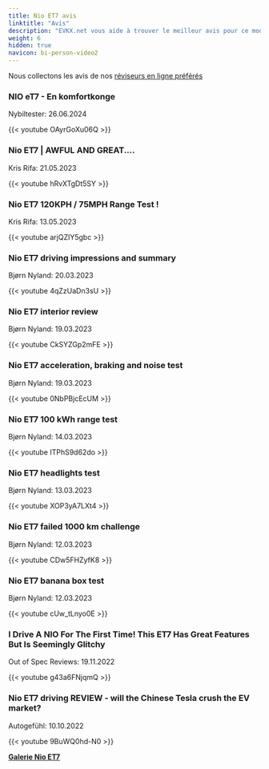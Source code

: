 ```yaml
---
title: Nio ET7 avis
linktitle: "Avis"
description: "EVKX.net vous aide à trouver le meilleur avis pour ce modèle."
weight: 6
hidden: true
navicon: bi-person-video2
---
```

Nous collectons les avis de nos [réviseurs en ligne préférés](../../../../../guides/evreviewers/)

<div class="container text-center shadow p-2 pe-4 mb-5 bg-body-tertiary rounded border">
<h3>NIO eT7 - En komfortkonge</h3>
<p>Nybiltester: 26.06.2024</p>

{{< youtube OAyrGoXu06Q >}}

</div>
<div class="container text-center shadow p-2 pe-4 mb-5 bg-body-tertiary rounded border">
<h3>Nio ET7 | AWFUL AND GREAT....</h3>
<p>Kris Rifa: 21.05.2023</p>

{{< youtube hRvXTgDt5SY >}}

</div>
<div class="container text-center shadow p-2 pe-4 mb-5 bg-body-tertiary rounded border">
<h3>Nio ET7 120KPH / 75MPH Range Test !</h3>
<p>Kris Rifa: 13.05.2023</p>

{{< youtube arjQZIY5gbc >}}

</div>
<div class="container text-center shadow p-2 pe-4 mb-5 bg-body-tertiary rounded border">
<h3>Nio ET7 driving impressions and summary</h3>
<p>Bjørn Nyland: 20.03.2023</p>

{{< youtube 4qZzUaDn3sU >}}

</div>
<div class="container text-center shadow p-2 pe-4 mb-5 bg-body-tertiary rounded border">
<h3>Nio ET7 interior review</h3>
<p>Bjørn Nyland: 19.03.2023</p>

{{< youtube CkSYZGp2mFE >}}

</div>
<div class="container text-center shadow p-2 pe-4 mb-5 bg-body-tertiary rounded border">
<h3>Nio ET7 acceleration, braking and noise test</h3>
<p>Bjørn Nyland: 19.03.2023</p>

{{< youtube 0NbPBjcEcUM >}}

</div>
<div class="container text-center shadow p-2 pe-4 mb-5 bg-body-tertiary rounded border">
<h3>Nio ET7 100 kWh range test</h3>
<p>Bjørn Nyland: 14.03.2023</p>

{{< youtube ITPhS9d62do >}}

</div>
<div class="container text-center shadow p-2 pe-4 mb-5 bg-body-tertiary rounded border">
<h3>Nio ET7 headlights test</h3>
<p>Bjørn Nyland: 13.03.2023</p>

{{< youtube XOP3yA7LXt4 >}}

</div>
<div class="container text-center shadow p-2 pe-4 mb-5 bg-body-tertiary rounded border">
<h3>Nio ET7 failed 1000 km challenge</h3>
<p>Bjørn Nyland: 12.03.2023</p>

{{< youtube CDw5FHZyfK8 >}}

</div>
<div class="container text-center shadow p-2 pe-4 mb-5 bg-body-tertiary rounded border">
<h3>Nio ET7 banana box test</h3>
<p>Bjørn Nyland: 12.03.2023</p>

{{< youtube cUw_tLnyo0E >}}

</div>
<div class="container text-center shadow p-2 pe-4 mb-5 bg-body-tertiary rounded border">
<h3>I Drive A NIO For The First Time! This ET7 Has Great Features But Is Seemingly Glitchy</h3>
<p>Out of Spec Reviews: 19.11.2022</p>

{{< youtube g43a6FNjqmQ >}}

</div>
<div class="container text-center shadow p-2 pe-4 mb-5 bg-body-tertiary rounded border">
<h3>Nio ET7 driving REVIEW - will the Chinese Tesla crush the EV market?</h3>
<p>Autogefühl: 10.10.2022</p>

{{< youtube 9BuWQ0hd-N0 >}}

</div>
<div class="mt-3 mb-3">
<a href="../gallery/" class="text-decoration-none text-black">
<strong><i class="bi-arrow-left"></i>Galerie  </strong>
</a>
<a href="../" class="text-decoration-none text-black float-end">
<strong>Nio ET7 <i class="bi-arrow-right"></i></strong>
</a>
</div>
